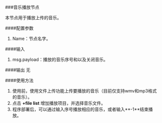 ###音乐播放节点

本节点用于播放上传的音乐。

####配置参数
1. Name：节点名字。

####输入
1. msg.payload：播放的音乐序号和以及关闭音乐。

####输出
无

####使用方法
1. 使用前，使用文件上传功能上传要播放的音乐（目前仅支持wmv和mp3格式的音乐）。
2. 点击 **+file list** 增加播放项目，并选择音乐文件。
3. 程序部署后，可以通过输入序号播放相应的音乐，或者输入**-1**结束播放。